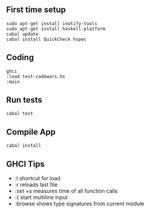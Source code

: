 ## First time setup
```
sudo apt-get install inotify-tools
sudo apt-get install haskell-platform
cabal update
cabal install QuickCheck hspec
```

## Coding
```
ghci
:load test-codewars.hs
:main
```


## Run tests
```
cabal test
```


## Compile App
```
cabal install
```


## GHCI Tips
- :l              shortcut for load
- :r              reloads last file
- :set +s         measures time of all function calls
- :{              start multiline input
- :browse         shows type signatures from current module
